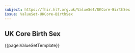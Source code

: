 ```yaml
---
subject: https://fhir.hl7.org.uk/ValueSet/UKCore-BirthSex
issue: ValueSet-UKCore-BirthSex
---
```

## UK Core Birth Sex

{{page:ValueSetTemplate}}